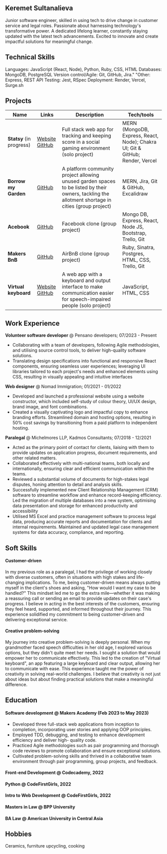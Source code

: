 ## Keremet Sultanalieva

<!-- [SKILLS](#skills) | [EDUCATION](#education) | [EXPERIENCE](#experience)] -->
Junior software engineer, skilled in using tech to drive change in customer service and legal roles. Passionate about harnessing technology's transformative power. A dedicated lifelong learner, constantly staying updated with the latest tech advancements. Excited to innovate and create impactful solutions for meaningful change. 

<!-- I can do the following things for you…
what can you offer the employer from day 1? Why should someone consider your application?
What are you looking for? -->

## Technical Skills
Languages: JavaScript (React, Node), Python, Ruby, CSS, HTML
Databases: MongoDB, PostgreSQL
Version control/Agile: Git, GitHub, Jira."	"Other: Express, REST API
Testing: Jest, RSpec
Deployment: Render, Vercel, Surge.sh

## Projects

| Name       | Links | Description   | Tech/tools            |
| ------- | -- | -------------------- | ------- |
| **Statsy** (in progress)| [Website](https://statsy.onrender.com/) [GitHub](https://github.com/Keremesh/statsy-mern) | Full stack web app for tracking and keeping score in a social gaming environment (solo project) | MERN (MongoDB, Express, React, Node); Chakra UI; Git & GitHub; Render, Vercel |
| **Borrow my Garden** | [GitHub](https://github.com/Keremesh/BorrowMyGarden)| A platform community project allowing unused garden spaces to be listed by their owners, tackling the allotment shortage in cities (group project) | MERN, Jira, Git & GitHub, Excalidraw |                   
| **Acebook**  | [GitHub](https://github.com/Keremesh/Acebook) | Facebook clone (group project) | Mongo DB, Express, React, Node JS, Bootstrap, Trello, Git  |
| **Makers BnB**  | [GitHub](https://github.com/Keremesh/MakersBnB) | AirBnB clone (group project) | Ruby, Sinatra, Postgres, HTML, CSS, Trello, Git   |
| **Virtual keyboard** | [Website](https://striped-jelly.surge.sh/) [GitHub](https://github.com/Keremesh/Virtual-keyboard) | A web app with a keyboard and output interface to make communication easier for speech-impaired people (solo project) | JavaScript, HTML, CSS |

## Work Experience

**Volunteer software developer** @ Pensano developers; 07/2023 - Present 
* Collaborating with a team of developers, following Agile methodologies, and utilising source control tools, to deliver high-quality software solutions.
* Translating design specifications into functional and responsive React components, ensuring seamless user experiences; leveraging UI libraries tailored to each project's needs and enhanced elements using CSS, resulting in visually appealing and intuitive interfaces 

**Web designer** @ Nomad Immigration; 01/2021 - 01/2022 
* Developed and launched a professional website using a website constructor, which included self-study of colour theory, UI/UX design, brand image, and font combinations.
* Created a visually captivating logo and impactful copy to enhance branding efforts. Streamlined domain and hosting options, resulting in 50% cost savings by transitioning from a paid platform to independent hosting. 

**Paralegal** @ Michelmores LLP, Kadmos Consultants; 07/2018 - 12/2021 
* Acted as the primary point of contact for clients, liaising with them to provide updates on application progress, document requirements, and other related matters.
* Collaborated effectively with multi-national teams, both locally and internationally, ensuring clear and efficient communication within the teams.
* Reviewed a substantial volume of documents for high-stakes legal disputes, honing attention to detail and analysis skills.
* Successfully implemented new Client Relationship Management (CRM) software to streamline workflow and enhance record-keeping efficiency. Led the migration of multiple databases into a new system, optimising data presentation and storage for enhanced productivity and accessibility
* Utilised MS Excel and practice management software to process legal data, producing accurate reports and documentation for clients and internal requirements. Maintained and updated legal case management systems for data accuracy, compliance, and reporting. 

## Soft Skills

#### Customer-driven

In my previous role as a paralegal, I had the privilege of working closely with diverse customers, often in situations with high stakes and life-changing implications. To me, being customer-driven means always putting myself in the client's shoes and asking, "How would I want my case to be handled?" This mindset led me to go the extra mile—whether it was making a reassuring call or sending an email to provide updates on their case's progress. I believe in acting in the best interests of the customers, ensuring they feel heard, supported, and informed throughout their journey. This experience solidified my commitment to being customer-driven and delivering exceptional service.

#### Creative problem-solving

My journey into creative problem-solving is deeply personal. When my grandmother faced speech difficulties in her old age, I explored various options, but they didn't quite meet her needs. I sought a solution that would empower her to communicate effectively. This led to the creation of "Virtual keyboard", an app featuring a large keyboard and clear output, allowing her to communicate with ease.  This experience taught me the power of creativity in solving real-world challenges. I believe that creativity is not just about ideas but about finding practical solutions that make a meaningful difference.


<!-- Your previous experience is really important. You will need to make it really clear to someone who has not worked in your field before exactly how your experience will be useful in software development.

Consider skills relevant to software development. Then consider projects you've worked on before Makers that you feel proud of and/or you think are relevant to technology. Good examples clearly explain the impact you've had.

Here's an example

- I achieved A during my work at B (job, or otherwise)
- I contributed to the growth of X while doing Y (job, or otherwise)
- I built this, made this, broke this, fixed this, etc.
- A link to some on-line evidence (blogs, videos, articles, etc.)

#### Another skill -->

## Education

#### Software development @ Makers Academy (Feb 2023 to May 2023)
* Developed three full-stack web applications from inception to completion, incorporating user stories and applying OOP principles.
* Employed TDD, debugging, and testing to enhance development efficiency and deliver high- quality code.
* Practiced Agile methodologies such as pair programming and thorough code reviews to promote collaboration and ensure exceptional solutions.
* Cultivated problem-solving skills and thrived in a collaborative team environment through pair programming, group projects, and feedback.

#### Front-end Development @ Codecademy, 2022  
#### Python @ CodeFirstGirls, 2022 
#### Intro to Web Development @ CodeFirstGirls, 2022 
#### Masters in Law @ BPP University
#### BA Law @ American University in Central Asia

<!-- - Use short descriptions of what you did and a skill you used. (Similar to format from the 'Work Experience' section above) 

- Frequently used paring in order to problemsolve efficiently, requiring teamwork and communication.
you might also mention aspects some other <skills/knowledge listed below:
- Agile - Jira, Trello
- OOP - Ruby, JavaScript, Python
- MERN stack
- Test Driven Development - RSpec, Jest
- Databases - Postgres, Mongo DB
- UI - CSS, Chakra UI
- Version control - Git & GitHub
- Diagramming - Excalidraw
 #### Any other qualifications
That in some arguable way make you a better software developer or well-rounded person -->

## Hobbies

Ceramics, furniture upcycling, cooking
